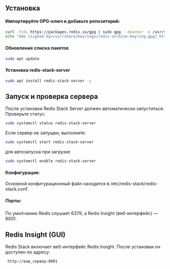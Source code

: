 ## Установка

#### Импортируйте GPG-ключ и добавьте репозиторий:

``` bash
curl -fsSL https://packages.redis.io/gpg | sudo gpg --dearmor -o /usr/share/keyrings/redis-archive-keyring.gpg
echo "deb [signed-by=/usr/share/keyrings/redis-archive-keyring.gpg] https://packages.redis.io/deb $(lsb_release -cs) main" | sudo tee /etc/apt/sources.list.d/redis.list
```

#### Обновление списка пакетов

```bash
sudo apt update
```

#### Установка redis-stack-server

```bash
sudo apt install redis-stack-server -y
```

## Запуск и проверка сервера

После установки Redis Stack Server должен автоматически запуститься. Проверьте статус:

```bash 
sudo systemctl status redis-stack-server
```

Если сервер не запущен, выполните:

```bash
sudo systemctl start redis-stack-server
```

для автозапуска при загрузке

```bash
sudo systemctl enable redis-stack-server  
```

#### Конфигурация:

Основной конфигурационный файл находится в /etc/redis-stack/redis-stack.conf.

##### Порты:

По умолчанию Redis слушает 6379, а Redis Insight (веб-интерфейс) — 8001.

## Redis Insight (GUI)

Redis Stack включает веб-интерфейс Redis Insight. После установки он доступен по адресу:

```
 http://ваш_сервер:8001 
 ```